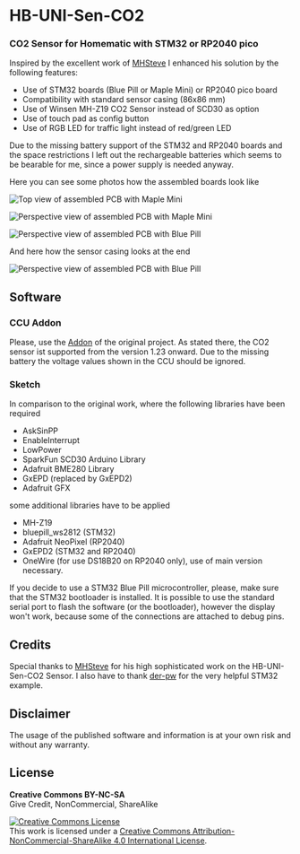 # HB-UNI-Sen-CO2

### CO2 Sensor for Homematic with STM32 or RP2040 pico

Inspired by the excellent work of [MHSteve](https://github.com/HMSteve/HB-UNI-Sen-CO2/blob/main/README.md) I enhanced his solution by the following features:
- Use of STM32 boards (Blue Pill or Maple Mini) or RP2040 pico board
- Compatibility with standard sensor casing (86x86 mm)
- Use of Winsen MH-Z19 CO2 Sensor instead of SCD30 as option
- Use of touch pad as config button
- Use of RGB LED for traffic light instead of red/green LED

Due to the missing battery support of the STM32 and RP2040 boards and the space restrictions I left out the rechargeable batteries which seems to be bearable for me, since a power supply is needed anyway.

Here you can see some photos how the assembled boards look like

![Top view of assembled PCB with Maple Mini](https://github.com/bestfan/HB-UNI-Sen-CO2-STM32/blob/main/Pictures/maplemini_topview.jpg)

![Perspective view of assembled PCB with Maple Mini](https://github.com/bestfan/HB-UNI-Sen-CO2-STM32/blob/main/Pictures/maplemini_perspective.jpg)

![Perspective view of assembled PCB with Blue Pill](https://github.com/bestfan/HB-UNI-Sen-CO2-STM32/blob/main/Pictures/bluepill_perspective.jpg)

And here how the sensor casing looks at the end

![Perspective view of assembled PCB with Blue Pill](https://github.com/bestfan/HB-UNI-Sen-CO2-STM32/blob/main/Pictures/casing_perspective.jpg)


## Software

### CCU Addon

Please, use the [Addon](https://github.com/HMSteve/SG-HB-Devices-Addon/raw/master/CCU_RM/sg-hb-devices-addon.tgz) of the original project. As stated there, the CO2 sensor ist supported from the version 1.23 onward. Due to the missing battery the voltage values shown in the CCU should be ignored.

### Sketch

In comparison to the original work, where the following libraries have been required
- AskSinPP
- EnableInterrupt
- LowPower
- SparkFun SCD30 Arduino Library
- Adafruit BME280 Library
- GxEPD (replaced by GxEPD2)
- Adafruit GFX

some additional libraries have to be applied
- MH-Z19
- bluepill_ws2812 (STM32)
- Adafruit NeoPixel (RP2040)
- GxEPD2 (STM32 and RP2040)
- OneWire (for use DS18B20 on RP2040 only), use of main version necessary.

If you decide to use a STM32 Blue Pill microcontroller, please, make sure that the STM32 bootloader is installed. It is possible to use the standard serial port to flash the software (or the bootloader), however the display won't work, because some of the connections are attached to debug pins.

## Credits

Special thanks to [MHSteve](https://github.com/HMSteve/HB-UNI-Sen-CO2/blob/main/README.md) for his high sophisticated work on the HB-UNI-Sen-CO2 Sensor. I also have to thank [der-pw](https://github.com/der-pw/hm_stm32_2ch_dimmer) for the very helpful STM32 example.

## Disclaimer

The usage of the published software and information is at your own risk and without any warranty.

## License

**Creative Commons BY-NC-SA**<br>
Give Credit, NonCommercial, ShareAlike

<a rel="license" href="http://creativecommons.org/licenses/by-nc-sa/4.0/"><img alt="Creative Commons License" style="border-width:0" src="https://mirrors.creativecommons.org/presskit/buttons/88x31/svg/by-nc-sa.eu.svg" /></a><br />This work is licensed under a <a rel="license" href="http://creativecommons.org/licenses/by-nc-sa/4.0/">Creative Commons Attribution-NonCommercial-ShareAlike 4.0 International License</a>.
